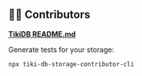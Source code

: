 ## 🧑‍💻 Contributors

**[TikiDB README.md](../README.md)**

Generate tests for your storage:

```sh
npx tiki-db-storage-contributor-cli
```
